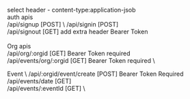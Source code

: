 select header - content-type:application-jsob \
 auth apis \
  /api/signup  [POST]  \ 
  /api/signin [POST]   \
  /api/signout [GET] add extra header Bearer Token \
\
Org apis  \
/api/org/:orgid [GET] Bearer Token required \
/api/events/org/:orgid [GET] Bearer Token required \ 

Event  \ 
/api/:orgid/event/create [POST] Bearer Token Required \
/api/events/date  [GET]  \
/api/events/:eventId  [GET] \
